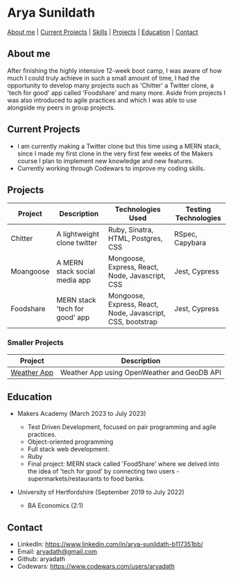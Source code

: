# Arya Sunildath
[About me](Aboutme) | [Current Projects](CurrentProjects) | [Skills](Skills) | [Projects](Projects) | [Education](Education) | [Contact](Contact)

## About me
After finishing the highly intensive 12-week boot camp, I was aware of how much I could truly achieve in such a small amount of time, I had the opportunity to develop many projects such as 'Chitter' a Twitter clone, a 'tech for good' app called 'Foodshare' and many more. Aside from projects I was also introduced to agile practices and which I was able to use alongside my peers in group projects.

## Current Projects
- I am currently making a Twitter clone but this time using a MERN stack, since I made my first clone in the very first few weeks of the Makers course I plan to implement new knowledge and new features.
- Currently working through Codewars to improve my coding skills.


## Projects

| Project       | Description                                                                                            | Technologies Used                                             | Testing Technologies |
|---------------|--------------------------------------------------------------------------------------------------------|---------------------------------------------------------------|----------------------|
| Chitter | A lightweight clone twitter | Ruby, Sinatra, HTML, Postgres, CSS  | RSpec, Capybara      |
| Moangoose     | A MERN stack social media app      | Mongoose, Express, React, Node, Javascript, CSS     | Jest, Cypress    |
| Foodshare     |  MERN stack 'tech for good' app       | Mongoose, Express, React, Node, Javascript, CSS, bootstrap     | Jest, Cypress    |

### Smaller Projects
| Project      | Description                                  |
|--------------|----------------------------------------------|
| [Weather App](https://github.com/aryadath/react-weather-app)  | Weather App using OpenWeather and GeoDB API |


## Education
- Makers Academy (March 2023 to July 2023)
  - Test Driven Development, focused on pair programming and agile practices.
  - Object-oriented programming
  - Full stack web development.
  - Ruby
  - Final project: MERN stack called 'FoodShare' where we delved into the idea of 'tech for good' by connecting two users - supermarkets/restaurants to food banks.
  
- University of Hertfordshire (September 2019 to July 2022)
  - BA Economics (2:1)

## Contact

- LinkedIn: https://www.linkedin.com/in/arya-sunildath-b117351bb/
- Email: aryadath@gmail.com
- Github: aryadath
- Codewars: https://www.codewars.com/users/aryadath
